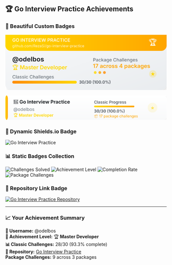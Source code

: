 ## 🏆 Go Interview Practice Achievements

### 🎨 Beautiful Custom Badges

<!-- Full-size Card Badge -->
![Go Interview Practice Achievement Card](https://raw.githubusercontent.com/RezaSi/go-interview-practice/main/badges/odelbos.svg)

<!-- Compact Horizontal Badge -->
![Go Interview Practice Compact](https://raw.githubusercontent.com/RezaSi/go-interview-practice/main/badges/odelbos_compact.svg)

### 🔄 Dynamic Shields.io Badge
<!-- Dynamic Badge (auto-updates) -->
![Go Interview Practice](https://img.shields.io/endpoint?url=https://raw.githubusercontent.com/RezaSi/go-interview-practice/main/badges/odelbos.json&style=for-the-badge&logo=go&logoColor=white)

### 📊 Static Badges Collection
![Challenges Solved](https://img.shields.io/badge/Go_Challenges-28%2F30-brightgreen?style=for-the-badge&logo=go&logoColor=white)
![Achievement Level](https://img.shields.io/badge/Level-🏆_Master-gold?style=for-the-badge&logo=trophy&logoColor=white)
![Completion Rate](https://img.shields.io/badge/Completion-93.3%25-gold?style=for-the-badge&logo=checkmarx&logoColor=white)
![Package Challenges](https://img.shields.io/badge/Package_Challenges-9_across_3_packages-purple?style=for-the-badge&logo=package&logoColor=white)

### 🔗 Repository Link Badge
[![Go Interview Practice Repository](https://img.shields.io/badge/View_Repository-Go_Interview_Practice-blue?style=for-the-badge&logo=github&logoColor=white)](https://github.com/RezaSi/go-interview-practice)

---

### 📈 Your Achievement Summary

**👤 Username:** @odelbos  
**🏅 Achievement Level:** 🏆 **Master Developer**  
**📊 Classic Challenges:** 28/30 (93.3% complete)  
**🔗 Repository:** [Go Interview Practice](https://github.com/RezaSi/go-interview-practice)  
**Package Challenges:** 9 across 3 packages
